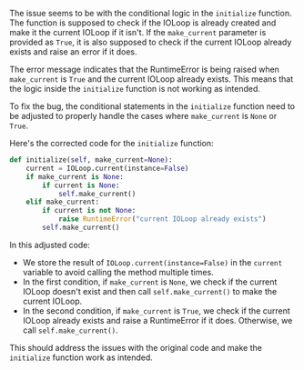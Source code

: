 The issue seems to be with the conditional logic in the `initialize` function. The function is supposed to check if the IOLoop is already created and make it the current IOLoop if it isn't. If the `make_current` parameter is provided as `True`, it is also supposed to check if the current IOLoop already exists and raise an error if it does.

The error message indicates that the RuntimeError is being raised when `make_current` is `True` and the current IOLoop already exists. This means that the logic inside the `initialize` function is not working as intended.

To fix the bug, the conditional statements in the `initialize` function need to be adjusted to properly handle the cases where `make_current` is `None` or `True`.

Here's the corrected code for the `initialize` function:

```python
def initialize(self, make_current=None):
    current = IOLoop.current(instance=False)
    if make_current is None:
        if current is None:
            self.make_current()
    elif make_current:
        if current is not None:
            raise RuntimeError("current IOLoop already exists")
        self.make_current()
```

In this adjusted code:
- We store the result of `IOLoop.current(instance=False)` in the `current` variable to avoid calling the method multiple times.
- In the first condition, if `make_current` is `None`, we check if the current IOLoop doesn't exist and then call `self.make_current()` to make the current IOLoop.
- In the second condition, if `make_current` is `True`, we check if the current IOLoop already exists and raise a RuntimeError if it does. Otherwise, we call `self.make_current()`.

This should address the issues with the original code and make the `initialize` function work as intended.